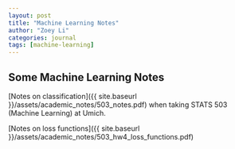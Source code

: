 ```yaml
--- 
layout: post 
title: "Machine Learning Notes" 
author: "Zoey Li"
categories: journal 
tags: [machine-learning] 
---
```


## Some Machine Learning Notes 

[Notes on classification]({{ site.baseurl }}/assets/academic_notes/503_notes.pdf) when taking STATS 503 (Machine Learning) at Umich. 

[Notes on loss functions]({{ site.baseurl }}/assets/academic_notes/503_hw4_loss_functions.pdf)
